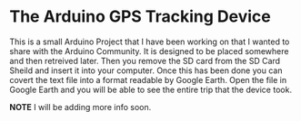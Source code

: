 The Arduino GPS Tracking Device
==============================

This is a small Arduino Project that I have been working on that I wanted to share with the Arduino Community. It is designed to be placed somewhere and then retreived later. Then you remove the SD card from the SD Card Sheild and insert it into your computer. Once this has been done you can covert the text file into a format readable by Google Earth. Open the file in Google Earth and you will be able to see the entire trip that the device took.

**NOTE** 
I will be adding more info soon.
